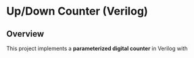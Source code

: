 # Up/Down Counter (Verilog)

## Overview
This project implements a **parameterized digital counter** in Verilog with 
